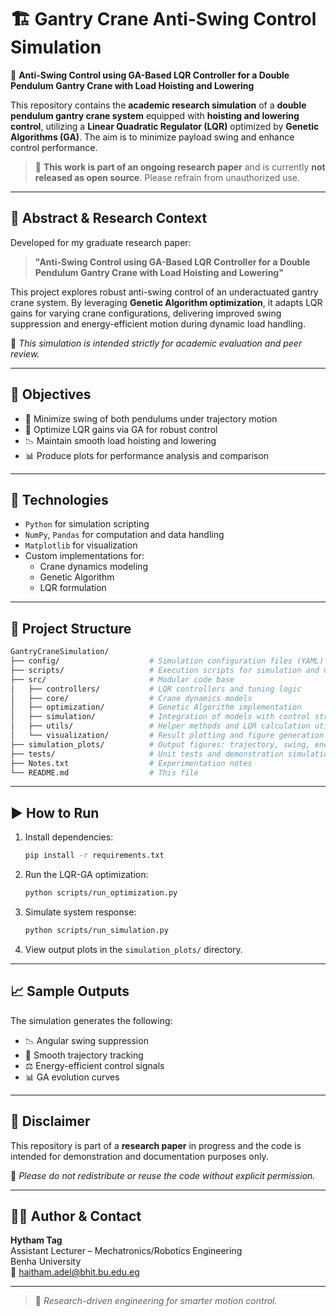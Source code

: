 
# 🏗️ Gantry Crane Anti-Swing Control Simulation

🎯 **Anti-Swing Control using GA-Based LQR Controller for a Double Pendulum Gantry Crane with Load Hoisting and Lowering**

This repository contains the **academic research simulation** of a **double pendulum gantry crane system** equipped with **hoisting and lowering control**, utilizing a **Linear Quadratic Regulator (LQR)** optimized by **Genetic Algorithms (GA)**. The aim is to minimize payload swing and enhance control performance.

> 🚧 **This work is part of an ongoing research paper** and is currently **not released as open source**. Please refrain from unauthorized use.

---

## 📄 Abstract & Research Context

Developed for my graduate research paper:

> **"Anti-Swing Control using GA-Based LQR Controller for a Double Pendulum Gantry Crane with Load Hoisting and Lowering"**

This project explores robust anti-swing control of an underactuated gantry crane system. By leveraging **Genetic Algorithm optimization**, it adapts LQR gains for varying crane configurations, delivering improved swing suppression and energy-efficient motion during dynamic load handling.

📌 _This simulation is intended strictly for academic evaluation and peer review._

---

## 🎯 Objectives

- 🔄 Minimize swing of both pendulums under trajectory motion
- 🧠 Optimize LQR gains via GA for robust control
- 📉 Maintain smooth load hoisting and lowering
- 📊 Produce plots for performance analysis and comparison

---

## 🧰 Technologies

- `Python` for simulation scripting
- `NumPy`, `Pandas` for computation and data handling
- `Matplotlib` for visualization
- Custom implementations for:
  - Crane dynamics modeling
  - Genetic Algorithm
  - LQR formulation

---

## 📁 Project Structure

```bash
GantryCraneSimulation/
├── config/                    # Simulation configuration files (YAML)
├── scripts/                   # Execution scripts for simulation and GA tuning
├── src/                       # Modular code base
│   ├── controllers/           # LQR controllers and tuning logic
│   ├── core/                  # Crane dynamics models
│   ├── optimization/          # Genetic Algorithm implementation
│   ├── simulation/            # Integration of models with control strategies
│   ├── utils/                 # Helper methods and LQR calculation utilities
│   └── visualization/         # Result plotting and figure generation
├── simulation_plots/          # Output figures: trajectory, swing, energy, etc.
├── tests/                     # Unit tests and demonstration simulations
├── Notes.txt                  # Experimentation notes
└── README.md                  # This file
```

---

## ▶️ How to Run

1. Install dependencies:
    ```bash
    pip install -r requirements.txt
    ```

2. Run the LQR-GA optimization:
    ```bash
    python scripts/run_optimization.py
    ```

3. Simulate system response:
    ```bash
    python scripts/run_simulation.py
    ```

4. View output plots in the `simulation_plots/` directory.

---

## 📈 Sample Outputs

The simulation generates the following:
- 📉 Angular swing suppression
- 🚀 Smooth trajectory tracking
- ⚖️ Energy-efficient control signals
- 📊 GA evolution curves

---

## 📢 Disclaimer

This repository is part of a **research paper** in progress and the code is intended for demonstration and documentation purposes only.

📎 _Please do not redistribute or reuse the code without explicit permission._

---

## 👨‍🔬 Author & Contact

**Hytham Tag**  
Assistant Lecturer – Mechatronics/Robotics Engineering  
Benha University  
📧 haitham.adel@bhit.bu.edu.eg

---

> 🧪 _Research-driven engineering for smarter motion control._
